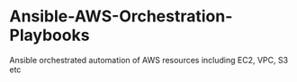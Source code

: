 # Ansible-AWS-Orchestration-Playbooks
Ansible orchestrated automation of AWS resources including EC2, VPC, S3 etc
